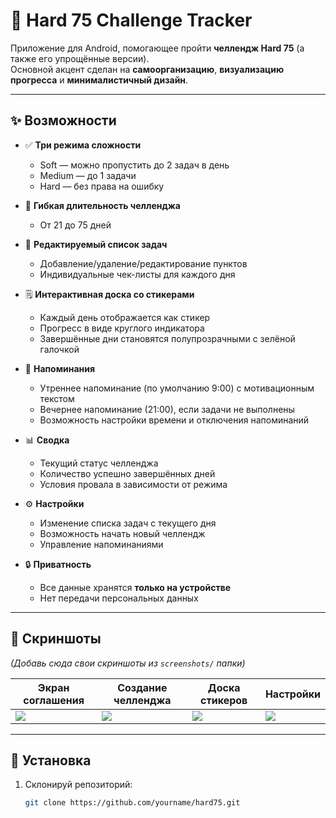 # 📱 Hard 75 Challenge Tracker

Приложение для Android, помогающее пройти **челлендж Hard 75** (а также его упрощённые версии).  
Основной акцент сделан на **самоорганизацию**, **визуализацию прогресса** и **минималистичный дизайн**.

---

## ✨ Возможности

- ✅ **Три режима сложности**
  - Soft — можно пропустить до 2 задач в день
  - Medium — до 1 задачи
  - Hard — без права на ошибку

- 📅 **Гибкая длительность челленджа**
  - От 21 до 75 дней

- 📝 **Редактируемый список задач**
  - Добавление/удаление/редактирование пунктов
  - Индивидуальные чек-листы для каждого дня

- 🗒 **Интерактивная доска со стикерами**
  - Каждый день отображается как стикер
  - Прогресс в виде круглого индикатора
  - Завершённые дни становятся полупрозрачными с зелёной галочкой

- 🔔 **Напоминания**
  - Утреннее напоминание (по умолчанию 9:00) с мотивационным текстом
  - Вечернее напоминание (21:00), если задачи не выполнены
  - Возможность настройки времени и отключения напоминаний

- 📊 **Сводка**
  - Текущий статус челленджа
  - Количество успешно завершённых дней
  - Условия провала в зависимости от режима

- ⚙️ **Настройки**
  - Изменение списка задач с текущего дня
  - Возможность начать новый челлендж
  - Управление напоминаниями

- 🔒 **Приватность**
  - Все данные хранятся **только на устройстве**
  - Нет передачи персональных данных

---

## 📸 Скриншоты

*(Добавь сюда свои скриншоты из `screenshots/` папки)*

| Экран соглашения | Создание челленджа | Доска стикеров | Настройки |
|------------------|---------------------|----------------|-----------|
| ![](screenshots/consent.png) | ![](screenshots/create.png) | ![](screenshots/board.png) | ![](screenshots/settings.png) |

---

## 🚀 Установка

1. Склонируй репозиторий:
   ```bash
   git clone https://github.com/yourname/hard75.git
